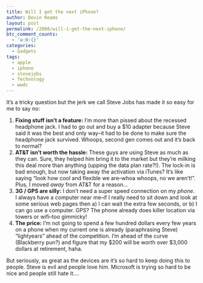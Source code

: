 ```yaml
---
title: Will I get the next iPhone?
author: Devin Reams
layout: post
permalink: /2008/will-i-get-the-next-iphone/
btc_comment_counts:
  - 'a:0:{}'
categories:
  - Gadgets
tags:
  - apple
  - iphone
  - stevejobs
  - Technology
  - wwdc
---
```

It&#8217;s a tricky question but the jerk we call Steve Jobs has made it so easy for me to say no:

<img style="float:right" src="http://www.devinreams.com/wp-content/uploads/2008/06/iphone_34.jpg" alt="" />

1.  **Fixing stuff isn&#8217;t a feature:** I&#8217;m more than pissed about the recessed headphone jack. I had to go out and buy a $10 adapter because Steve said it was the best and only way&#8211;it had to be done to make sure the headphone jack survived. Whoops, second gen comes out and it&#8217;s back to normal?
2.  **AT&T isn&#8217;t worth the hassle:** These guys are using Steve as much as they can. Sure, they helped him bring it to the market but they&#8217;re milking this deal more than anything (upping the data plan rate?!). The lock-in is bad enough, but now taking away the activation via iTunes? It&#8217;s like saying &#8220;look how cool and flexible we are&#8211;whoa whoops, no we aren&#8217;t!&#8221;. Plus, I moved *away* from AT&T for a reason&#8230;
3.  **3G / GPS are silly:** I don&#8217;t need a super speed connection on my *phone*. I always have a computer near me&#8211;if I really need to sit down and look at some serious web pages then a) I can wait the extra few seconds, or b) I can go use a computer. GPS? The phone already does killer location via towers or wifi&#8211;too gimmicky!
4.  **The price:** I&#8217;m not going to spend a few hundred dollars every few years on a phone when my current one is already (paraphrasing Steve) &#8220;lightyears&#8221; ahead of the competition. I&#8217;m ahead of the curve (Blackberry pun?) and figure that my $200 will be worth over $3,000 dollars at retirement, haha.

But seriously, as great as the devices are it&#8217;s so hard to keep doing this to people. Steve is evil and people love him. Microsoft is trying so hard to be nice and people still hate it&#8230;.
